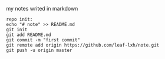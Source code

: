 my notes writed in markdown

```
repo init:
echo "# note" >> README.md
git init
git add README.md
git commit -m "first commit"
git remote add origin https://github.com/leaf-lxh/note.git
git push -u origin master
```
